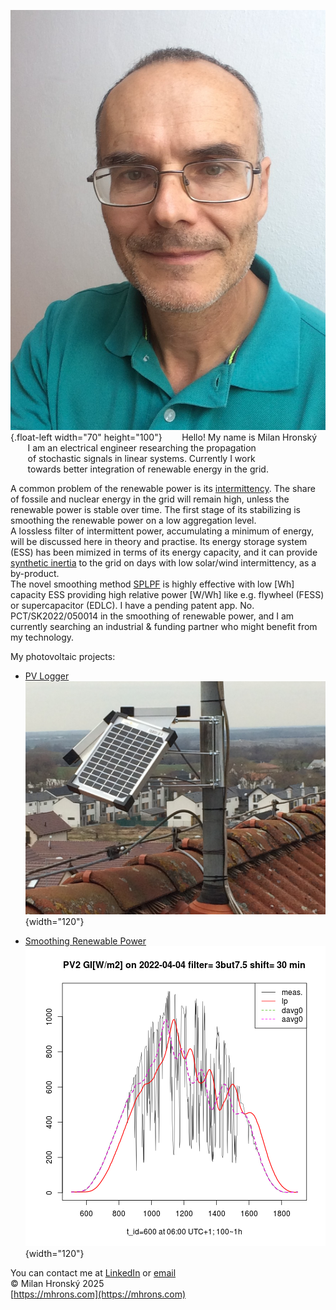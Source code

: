 
![Milan](img/Milan.jpg){.float-left width="70" height="100"}
&nbsp;&nbsp;&nbsp;&nbsp;&nbsp;&nbsp; Hello! My name is Milan Hronský  
&nbsp;&nbsp;&nbsp;&nbsp;&nbsp;&nbsp; I am an electrical engineer researching the propagation  
&nbsp;&nbsp;&nbsp;&nbsp;&nbsp;&nbsp; of stochastic signals in linear systems. Currently I work  
&nbsp;&nbsp;&nbsp;&nbsp;&nbsp;&nbsp; towards better integration of renewable energy in the grid.  

A common problem of the renewable power is its [intermittency](https://mhrons.github.io/pv_intermit/).
The share of fossile and nuclear energy in the grid will remain high, unless the renewable power is stable over time. The first stage of its stabilizing is smoothing the renewable power on a low aggregation level.  
A lossless filter of intermittent power, accumulating a minimum of energy, will be discussed here in theory and practise. Its energy storage system (ESS) has been mimized in terms of its energy capacity, and it can provide [synthetic inertia](https://mhrons.github.io/pv_intermit/#smoothing-synthetic-inertia) to the grid on days with low solar/wind intermittency, as a by-product.  
The novel smoothing method [SPLPF](https://mhrons.github.io/splpf/) is highly effective with low [Wh] capacity ESS providing high relative power [W/Wh] like e.g. flywheel (FESS) or supercapacitor (EDLC). I have a pending patent app. No. PCT/SK2022/050014 in the smoothing of renewable power, and I am currently searching an industrial & funding partner who might benefit from my technology.

My photovoltaic projects:

- [PV Logger](https://mhrons.github.io/pv_log/) &nbsp;&nbsp;&nbsp;&nbsp;&nbsp;&nbsp;&nbsp;&nbsp;&nbsp;&nbsp;&nbsp;&nbsp;&nbsp;&nbsp;&nbsp;&nbsp;&nbsp;&nbsp;&nbsp;&nbsp;&nbsp;&nbsp;&nbsp;&nbsp;&nbsp;&nbsp;&nbsp;&nbsp;&nbsp; ![PV Panels](img/PV_Panels.JPG){width="120"}  
  
- [Smoothing Renewable Power](https://mhrons.github.io/pv_smooth/) ![GI Smoothing](img/GI_PV2.3but7.5.2022-04-04.png){width="120"}

You can contact me at [LinkedIn](https://www.linkedin.com/in/milan-hronsky-76132224/) or [email](mailto:milan.hronsky@gmail.com)  
© Milan Hronský 2025  
[https://mhrons.com](https://mhrons.com)
